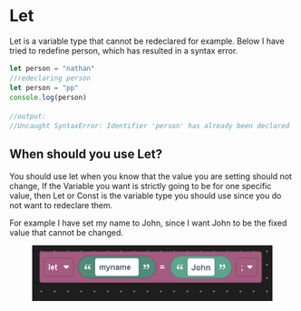 # Let

Let is a  variable type that cannot be redeclared for example. Below I have tried to redefine person, which has resulted in a syntax error.

```javascript
let person = "nathan"
//redeclaring person
let person = "pp"
console.log(person)

//output:
//Uncaught SyntaxError: Identifier 'person' has already been declared
```

## When should you use Let?

You should use let when you know that the value you are setting should not change, If the Variable you want is strictly going to be for one specific value, then Let or Const is the variable type you should use since you do not want to redeclare them.



For example I have set my name to John, since I want John to be the fixed value that cannot be changed.

<figure><img src="../../../.gitbook/assets/image (9).png" alt=""><figcaption></figcaption></figure>
